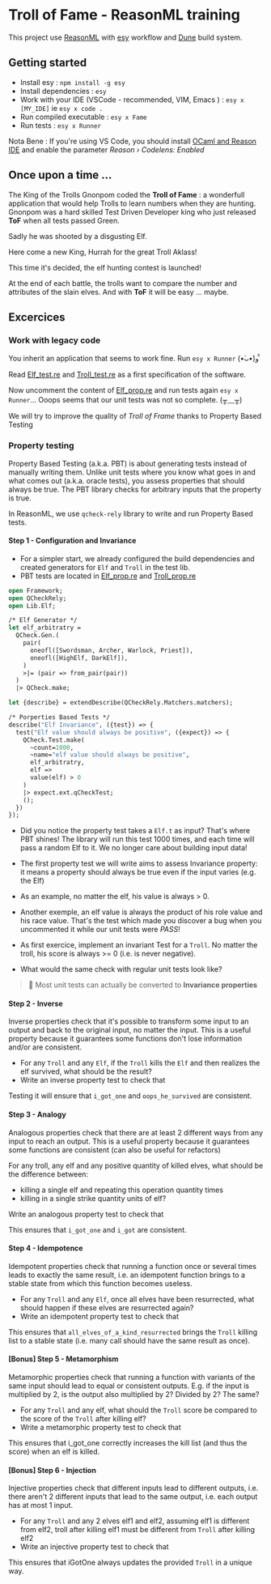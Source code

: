 # Troll of Fame - ReasonML training

This project use [ReasonML](https://reasonml.github.io) with [esy](https://esy.sh/) workflow and [Dune](https://github.com/ocaml/dune) build system.

## Getting started

- Install esy : `npm install -g esy`
- Install dependencies : `esy`
- Work with your IDE (VSCode - recommended, VIM, Emacs ) : `esy x [MY_IDE]` ie `esy x code .`
- Run compiled executable : `esy x Fame`
- Run tests : `esy x Runner`

Nota Bene : If you're using VS Code, you should install [OCaml and Reason IDE](https://marketplace.visualstudio.com/items?itemName=freebroccolo.reasonml) and enable the parameter _Reason › Codelens: Enabled_

## Once upon a time ...

The King of the Trolls Gnonpom coded the **Troll of Fame** : a wonderfull application that would help Trolls to learn numbers when they are hunting.
Gnonpom was a hard skilled Test Driven Developer king who just released **ToF** when all tests passed Green.

Sadly he was shooted by a disgusting Elf.

Here come a new King, Hurrah for the great Troll Aklass!

This time it's decided, the elf hunting contest is launched!

At the end of each battle, the trolls want to compare the number and attributes of the slain elves. And with **ToF** it will be easy ... maybe.

## Excercices

### Work with legacy code

You inherit an application that seems to work fine. Run `esy x Runner` (•̀ᴗ•́)و ̑̑

Read [Elf_test.re](./test/lib/Elf_test.re) and [Troll_test.re](./test/lib/Troll_test.re) as a first specification of the software.

Now uncomment the content of [Elf_prop.re](./test/lib/Elf_prop.re) and run tests again `esy x Runner`... Ooops seems that our unit tests was not so complete. (╥﹏╥)

We will try to improve the quality of _Troll of Frame_ thanks to Property Based Testing

### Property testing

Property Based Testing (a.k.a. PBT) is about generating tests instead of manually writing them. Unlike unit tests where you know what goes in and what comes out (a.k.a. oracle tests), you assess properties that should always be true. The PBT library checks for arbitrary inputs that the property is true.

In ReasonML, we use `qcheck-rely` library to write and run Property Based tests.

#### Step 1 - Configuration and Invariance

- For a simpler start, we already configured the build dependencies and created generators for `Elf` and `Troll` in the test lib.
- PBT tests are located in [Elf_prop.re](./test/lib/Elf_prop.re) and [Troll_prop.re](./test/lib/Troll_prop.re)

```OCaml
open Framework;
open QCheckRely;
open Lib.Elf;

/* Elf Generator */
let elf_arbitratry =
  QCheck.Gen.(
    pair(
      oneofl([Swordsman, Archer, Warlock, Priest]),
      oneofl([HighElf, DarkElf]),
    )
    >|= (pair => from_pair(pair))
  )
  |> QCheck.make;

let {describe} = extendDescribe(QCheckRely.Matchers.matchers);

/* Porperties Based Tests */
describe("Elf Invariance", ({test}) => {
  test("Elf value should always be positive", ({expect}) => {
    QCheck.Test.make(
      ~count=1000,
      ~name="elf value should always be positive",
      elf_arbitratry,
      elf =>
      value(elf) > 0
    )
    |> expect.ext.qCheckTest;
    ();
  })
});
```

- Did you notice the property test takes a `Elf.t` as input? That's where PBT shines! The library will run this test 1000 times, and each time will pass a random Elf to it. We no longer care about building input data!

- The first property test we will write aims to assess Invariance property: it means a property should always be true even if the input varies (e.g. the Elf)

- As an example, no matter the elf, his value is always > 0.

- Another exemple, an elf value is always the product of his role value and his race value. That's the test which made you discover a bug when you uncommented it while our unit tests were _PASS_!

- As first exercice, implement an invariant Test for a `Troll`. No matter the troll, his score is always >= 0 (i.e. is never negative).

- What would the same check with regular unit tests look like?

> 📌 Most unit tests can actually be converted to **Invariance properties**

#### Step 2 - Inverse

Inverse properties check that it's possible to transform some input to an output and back to the original input, no matter the input. This is a useful property because it guarantees some functions don't lose information and/or are consistent.

- For any `Troll` and any `Elf`, if the `Troll` kills the `Elf` and then realizes the elf survived, what should be the result?
- Write an inverse property test to check that

Testing it will ensure that `i_got_one` and `oops_he_survived` are consistent.

#### Step 3 - Analogy

Analogous properties check that there are at least 2 different ways from any input to reach an output. This is a useful property because it guarantees some functions are consistent (can also be useful for refactors)

For any troll, any elf and any positive quantity of killed elves, what should be the difference between:

- killing a single elf and repeating this operation quantity times
- killing in a single strike quantity units of elf?

Write an analogous property test to check that

This ensures that `i_got_one` and `i_got` are consistent.

#### Step 4 - Idempotence

Idempotent properties check that running a function once or several times leads to exactly the same result, i.e. an idempotent function brings to a stable state from which this function becomes useless.

- For any `Troll` and any `Elf`, once all elves have been resurrected, what should happen if these elves are resurrected again?
- Write an idempotent property test to check that

This ensures that `all_elves_of_a_kind_resurrected` brings the `Troll` killing list to a stable state (i.e. many call should have the same result as once).

#### [Bonus] Step 5 - Metamorphism

Metamorphic properties check that running a function with variants of the same input should lead to equal or consistent outputs. E.g. if the input is multiplied by 2, is the output also multiplied by 2? Divided by 2? The same?

- For any `Troll` and any elf, what should the `Troll` score be compared to the score of the `Troll` after killing elf?
- Write a metamorphic property test to check that

This ensures that i_got_one correctly increases the kill list (and thus the score) when an elf is killed.

#### [Bonus] Step 6 - Injection

Injective properties check that different inputs lead to different outputs, i.e. there aren't 2 different inputs that lead to the same output, i.e. each output has at most 1 input.

- For any `Troll` and any 2 elves elf1 and elf2, assuming elf1 is different from elf2, troll after killing elf1 must be different from `Troll` after killing elf2
- Write an injective property test to check that

This ensures that iGotOne always updates the provided `Troll` in a unique way.
